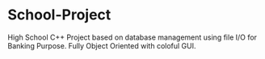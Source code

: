 # School-Project
High School C++ Project based on database management using file I/O for Banking Purpose. 
Fully Object Oriented with coloful  GUI.
